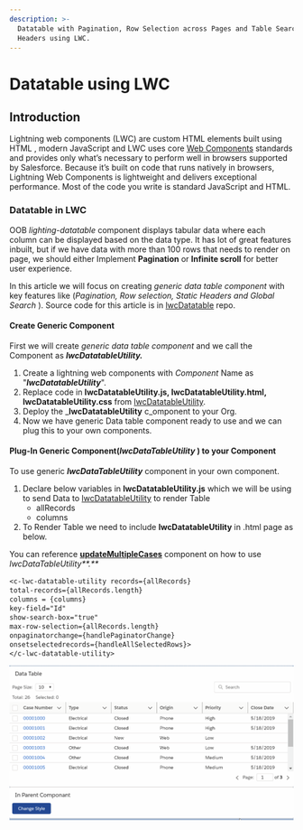 ```yaml
---
description: >-
  Datatable with Pagination, Row Selection across Pages and Table Search, Static
  Headers using LWC.
---
```


# Datatable using LWC

## Introduction

Lightning web components \(LWC\) are custom HTML elements built using HTML , modern JavaScript and LWC uses core [Web Components](https://github.com/w3c/webcomponents/) standards and provides only what’s necessary to perform well in browsers supported by Salesforce. Because it’s built on code that runs natively in browsers, Lightning Web Components is lightweight and delivers exceptional performance. Most of the code you write is standard JavaScript and HTML.

### Datatable in LWC

OOB _lighting-datatable_ component displays tabular data where each column can be displayed based on the data type. It has lot of great features inbuilt, but if we have data with more than 100 rows that needs to render on page, we should either Implement **Pagination** or **Infinite scroll** for better user experience.

In this article we will focus on creating _generic data table component_ with key features like \(_Pagination, Row selection, Static Headers and Global Search_ \).  Source code for this article is in [lwcDatatable](https://github.com/chilsai/lwcDatatable) repo. 

#### Create Generic Component

First we will create _generic data table component_ and we call the Component as _**lwcDatatableUtility.**_

1. Create a lightning web components  with _Component_ Name as "_**lwcDatatableUtility**_".
2. Replace code in **lwcDatatableUtility.js, lwcDatatableUtility.html, lwcDatatableUtility.css** from [lwcDatatableUtility](https://github.com/chilsai/lwcDatatable/tree/master/force-app/main/default/lwc/lwcDatatableUtility). 
3. Deploy the _**lwcDatatableUtility** c_omponent to your Org. 
4. Now we have generic Data table component ready to use and we can plug this to your own components.

#### Plug-In Generic Component\(_**lwcDataTableUtility**_ \) to your Component

To use generic _**lwcDataTableUtility**_ component in your own component. 

1. Declare below variables in **lwcDatatableUtility.js** which we will be using to send Data to [lwcDatatableUtility](https://github.com/chilsai/lwcDatatable/tree/master/force-app/main/default/lwc/lwcDatatableUtility) to render Table
   * allRecords
   * columns
2. To Render Table we need to include **lwcDatatableUtility** in .html page as below.

You can reference  [**updateMultipleCases**](https://github.com/chilsai/lwcDatatable/tree/master/force-app/main/default/lwc/updateMultipleCases) component on how to use _lwcDataTableUtility**.**_ 

```markup
<c-lwc-datatable-utility records={allRecords} 
total-records={allRecords.length} 
columns = {columns}
key-field="Id"
show-search-box="true"            
max-row-selection={allRecords.length}
onpaginatorchange={handlePaginatorChange}
onsetselectedrecords={handleAllSelectedRows}>
</c-lwc-datatable-utility>
```

   

![Data Table in LWC ](.gitbook/assets/demo-v1.gif)

